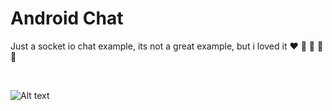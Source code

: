 # Android Chat 

Just a socket io chat example, its not a great example, but i loved it :heart: :purple_heart: :blue_heart: :green_heart: :yellow_heart:

<br/>

![Alt text](http://i.imgur.com/jis2Org.png?1)
